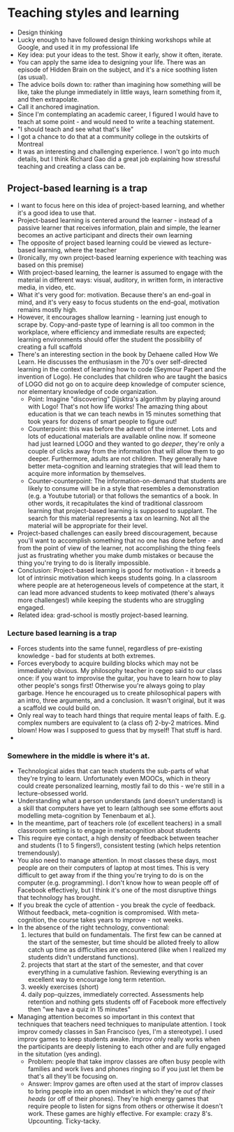 # Teaching styles and learning

* Design thinking
* Lucky enough to have followed design thinking workshops while at Google, and used it in my professional life
* Key idea: put your ideas to the test. Show it early, show it often, iterate.
* You can apply the same idea to designing your life. There was an episode of Hidden Brain on the subject, and it's a nice soothing listen (as usual).
* The advice boils down to: rather than imagining how something will be like, take the plunge immediately in little ways, learn something from it, and then extrapolate.
* Call it anchored imagination.
* Since I'm contemplating an academic career, I figured I would have to teach at some point - and would need to write a teaching statement.
* "I should teach and see what that's like"
* I got a chance to do that at a community college in the outskirts of Montreal
* It was an interesting and challenging experience. I won't go into much details, but I think Richard Gao did a great job explaining how stressful teaching and creating a class can be.

## Project-based learning is a trap

* I want to focus here on this idea of project-based learning, and whether it's a good idea to use that.
* Project-based learning is centered around the learner - instead of a passive learner that receives information, plain and simple, the learner becomes an active participant and directs their own learning
* The opposite of project based learning could be viewed as lecture-based learning, where the teacher
* (Ironically, my own project-based learning experience with teaching was based on this premise)
* With project-based learning, the learner is assumed to engage with the material in different ways: visual, auditory, in written form, in interactive media, in video, etc.
* What it's very good for: motivation. Because there's an end-goal in mind, and it's very easy to focus students on the end-goal, motivation remains mostly high.
* However, it encourages shallow learning - learning just enough to scrape by. Copy-and-paste type of learning is all too common in the workplace, where efficiency and immediate results are expected; learning environments should offer the student the possibility of creating a full scaffold
* There's an interesting section in the book by Dehaene called How We Learn. He discusses the enthusiasm in the 70's over self-directed learning in the context of learning how to code (Seymour Papert and the invention of Logo). He concludes that children who are taught the basics of LOGO did not go on to acquire deep knowledge of computer science, nor elementary knowledge of code organization. 
   * Point: Imagine "discovering" Dijsktra's algorithm by playing around with Logo! That's not how life works! The amazing thing about education is that we can teach newbs in 15 minutes something that took years for dozens of smart people to figure out!
   * Counterpoint: this was before the advent of the internet. Lots and lots of educational materials are available online now. If someone had just learned LOGO and they wanted to go *deeper*, they're only a couple of clicks away from the information that will allow them to go deeper. Furthermore, adults are not children. They generally have better meta-cognition and learning strategies that will lead them to acquire more information by themselves.
   * Counter-counterpoint: The information-on-demand that students are likely to consume will be in a style that resembles a demonstration (e.g. a Youtube tutorial) or that follows the semantics of a book. In other words, it recapitulates the kind of traditional classroom learning that project-based learning is supposed to supplant. The search for this material represents a tax on learning. Not all the material will be appropriate for their level.
* Project-based challenges can easily breed discouragement, because you'll want to accomplish something that no one has done before - and from the point of view of the learner, not accomplishing the thing feels just as frustrating whether you make dumb mistakes or because the thing you're trying to do is literally impossible.
* Conclusion: Project-based learning is good for motivation - it breeds a lot of intrinsic motivation which keeps students going. In a classroom where people are at heterogeneous levels of competence at the start, it can lead more advanced students to keep motivated (there's always more challenges!) while keeping the students who are struggling engaged.
* Related idea: grad-school is mostly project-based learning.

### Lecture based learning is a trap

- Forces students into the same funnel, regardless of pre-existing knowledge - bad for students at both extremes.
- Forces everybody to acquire building blocks which may not be immediately obvious. My philosophy teacher in cegep said to our class once: if you want to improvise the guitar, you have to learn how to play other people's songs first! Otherwise you're always going to play garbage. Hence he encouraged us to create philosophical papers with an intro, three arguments, and a conclusion. It wasn't original, but it was a scaffold we could build on.
- Only real way to teach hard things that require mental leaps of faith. E.g. complex numbers are equivalent to (a class of) 2-by-2 matrices. Mind blown! How was I supposed to guess that by myself! That stuff is hard.
- 


### Somewhere in the middle is where it's at.

* Technological aides that can teach students the sub-parts of what they're trying to learn. Unfortunately even MOOCs, which in theory could create personalized learning, mostly fail to do this - we're still in a lecture-obsessed world. 
* Understanding what a person understands (and doesn't understand) is a skill that computers have yet to learn (although see some efforts aout modelling meta-cognition by Tenenbaum et al.). 
* In the meantime, part of teachers role (of excellent teachers) in a small classroom setting is to engage in metacognition about students
* This require eye contact, a high density of feedback between teacher and students (1 to 5 fingers!), consistent testing (which helps retention tremendously).
* You also need to manage attention. In most classes these days, most people are on their computers of laptop at most times. This is very difficult to get away from if the thing you're trying to do is on the computer (e.g. programming). I don't know how to wean people off of Facebook effectively, but I think it's one of the most disruptive things that technology has brought.
* If you break the cycle of attention - you break the cycle of feedback. Without feedback, meta-cognition is compromised. With meta-cognition, the course takes years to improve - not weeks. 
* In the absence of the right technology, conventional: 
   1. lectures that build on fundamentals. The first few can be canned at the start of the semester, but time should be alloted freely to allow catch up time as difficulties are encountered (like when I realized my students didn't understand functions).
   2. projects that start at the start of the semester, and that cover everything in a cumulative fashion. Reviewing everything is an excellent way to encourage long term retention.
   3. weekly exercises (short)
   4. daily pop-quizzes, immediately corrected. Assessments help retention and nothing gets students off of Facebook more effectively then "we have a quiz in 15 minutes"
* Managing attention becomes so important in this context that techniques that teachers need techniques to manipulate attention. I took improv comedy classes in San Francisco (yes, I'm a stereotype). I used improv games to keep students awake. Improv only really works when the participants are deeply listening to each other and are fully engaged in the situtation (yes anding). 
   * Problem: people that take improv classes are often busy people with families and work lives and phones ringing so if you just let them be that's all they'll be focusing on. 
   * Answer: Improv games are often used at the start of improv classes to bring people into an open mindset in which they're *out of their heads* (or off of their phones). They're high energy games that require people to listen for signs from others or otherwise it doesn't work. These games are highly effective. For example: crazy 8's. Upcounting. Ticky-tacky.
